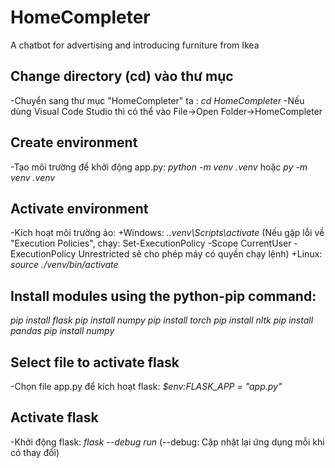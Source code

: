 # HomeCompleter
A chatbot for advertising and introducing furniture from Ikea

## Change directory (cd) vào thư mục

-Chuyển sang thư mục "HomeCompleter" ta : *cd HomeCompleter*
-Nếu dùng Visual Code Studio thì có thể vào File->Open Folder->HomeCompleter

## Create environment

-Tạo môi trường để khởi động app.py: *python -m venv .venv* hoặc *py -m venv .venv*

## Activate environment

-Kích hoạt môi trường ảo:
+Windows: *.\.venv\Scripts\activate*
(Nếu gặp lỗi về "Execution Policies", chạy: Set-ExecutionPolicy -Scope CurrentUser -ExecutionPolicy Unrestricted
sẽ cho phép máy có quyền chạy lệnh)
+Linux: *source ./venv/bin/activate*

## Install modules using the python-pip command:
*pip install flask*
*pip install numpy*
*pip install torch*
*pip install nltk*
*pip install pandas*
*pip install numpy*

## Select file to activate flask

-Chọn file app.py để kích hoạt flask: *$env:FLASK_APP = "app.py"*

## Activate flask

-Khởi động flask: *flask --debug run*
(--debug: Cập nhật lại ứng dụng mỗi khi có thay đổi) 
